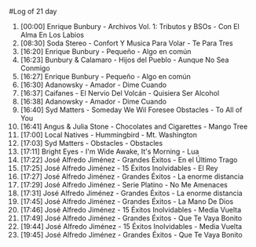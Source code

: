 #Log of 21 day

1. [00:00] Enrique Bunbury - Archivos Vol. 1: Tributos y BSOs - Con El Alma En Los Labios
1. [08:30] Soda Stereo - Confort Y Musica Para Volar - Te Para Tres
1. [16:20] Enrique Bunbury - Pequeño - Algo en común
1. [16:23] Bunbury & Calamaro - Hijos del Pueblo - Aunque No Sea Conmigo
1. [16:27] Enrique Bunbury - Pequeño - Algo en común
1. [16:30] Adanowsky - Amador - Dime Cuando
1. [16:37] Caifanes - El Nervio Del Volcán - Quisiera Ser Alcohol
1. [16:38] Adanowsky - Amador - Dime Cuando
1. [16:40] Syd Matters - Someday We Wil Foresee Obstacles - To All of You
1. [16:41] Angus & Julia Stone - Chocolates and Cigarettes - Mango Tree
1. [17:00] Local Natives - Hummingbird - Mt. Washington
1. [17:03] Syd Matters - Obstacles - Obstacles
1. [17:11] Bright Eyes - I'm Wide Awake, It's Morning - Lua
1. [17:22] José Alfredo Jiménez - Grandes Éxitos - En el Último Trago
1. [17:25] José Alfredo Jiménez - 15 Éxitos Inolvidables - El Rey
1. [17:27] José Alfredo Jiménez - Grandes Éxitos - La enorme distancia
1. [17:29] José Alfredo Jiménez - Serie Platino - No Me Amenaces
1. [17:31] José Alfredo Jiménez - Grandes Éxitos - La enorme distancia
1. [17:45] José Alfredo Jiménez - Grandes Éxitos - La Mano De Dios
1. [17:46] José Alfredo Jiménez - 15 Éxitos Inolvidables - Media Vuelta
1. [17:49] José Alfredo Jiménez - Grandes Éxitos - Que Te Vaya Bonito
1. [19:44] José Alfredo Jiménez - 15 Éxitos Inolvidables - Media Vuelta
1. [19:45] José Alfredo Jiménez - Grandes Éxitos - Que Te Vaya Bonito
